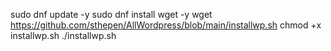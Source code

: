 sudo dnf update -y
sudo dnf install wget -y
wget https://github.com/sthepen/AllWordpress/blob/main/installwp.sh 
chmod +x installwp.sh
./installwp.sh
